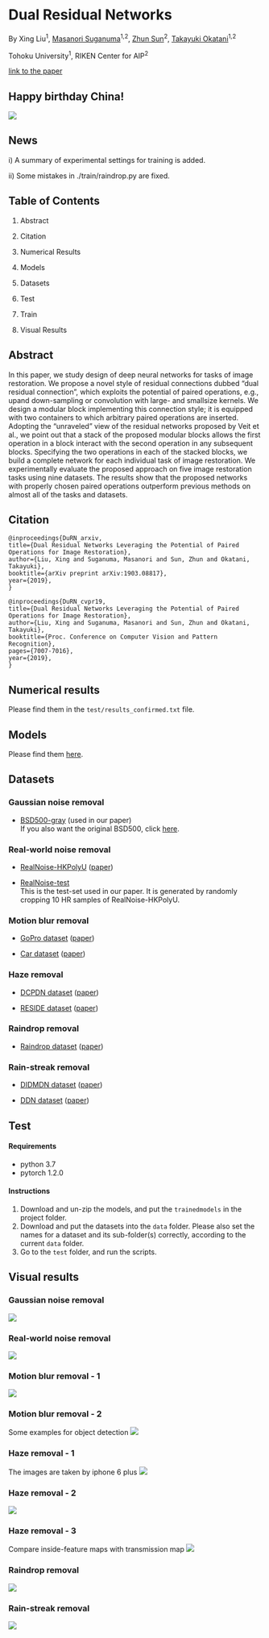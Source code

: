 # Dual Residual Networks  
By Xing Liu<sup>1</sup>, [Masanori Suganuma](https://scholar.google.co.jp/citations?user=NpWGfwgAAAAJ&hl=ja)<sup>1,2</sup>, [Zhun Sun](https://scholar.google.co.jp/citations?user=Y-3iZ9EAAAAJ&hl=en)<sup>2</sup>, [Takayuki Okatani](https://scholar.google.com/citations?user=gn780jcAAAAJ&hl=en)<sup>1,2</sup>


Tohoku University<sup>1</sup>, RIKEN Center for AIP<sup>2</sup>

[link to the paper](https://arxiv.org/pdf/1903.08817.pdf)
## Happy birthday China!
![](https://github.com/liu-vis/DualResidualNetworks/blob/master/Figs/smalll.gif)


## News
i) A summary of experimental settings for training is added. 

ii) Some mistakes in ./train/raindrop.py are fixed.

## Table of Contents
1) Abstract

2) Citation

3) Numerical Results

4) Models 

5) Datasets 

6) Test

7) Train 

8) Visual Results


## Abstract
In this paper, we study design of deep neural networks for tasks of image restoration. We propose a novel style of residual connections dubbed “dual residual connection”, which exploits the potential of paired operations, e.g., upand down-sampling or convolution with large- and smallsize kernels. We design a modular block implementing this connection style; it is equipped with two containers to which arbitrary paired operations are inserted. Adopting the “unraveled” view of the residual networks proposed by Veit et al., we point out that a stack of the proposed modular blocks allows the first operation in a block interact with the second operation in any subsequent blocks. Specifying the two operations in each of the stacked blocks, we build a complete network for each individual task of image restoration. We experimentally evaluate the proposed approach on five image restoration tasks using nine datasets. The results show that the proposed networks with properly chosen paired operations outperform previous methods on almost all of the tasks and datasets.


## Citation
```
@inproceedings{DuRN_arxiv,
title={Dual Residual Networks Leveraging the Potential of Paired Operations for Image Restoration},
author={Liu, Xing and Suganuma, Masanori and Sun, Zhun and Okatani, Takayuki},
booktitle={arXiv preprint arXiv:1903.08817},
year={2019},
}

@inproceedings{DuRN_cvpr19,
title={Dual Residual Networks Leveraging the Potential of Paired Operations for Image Restoration},
author={Liu, Xing and Suganuma, Masanori and Sun, Zhun and Okatani, Takayuki},
booktitle={Proc. Conference on Computer Vision and Pattern Recognition},
pages={7007-7016},
year={2019},
}
```

## Numerical results
Please find them in the <code>test/results_confirmed.txt</code> file.

## Models
Please find them
[here](https://drive.google.com/file/d/1Fi6B3Lm_8afu_Ak8LxGihXJTd2XGx9Y2/view?usp=sharing).

## Datasets
### Gaussian noise removal
- [BSD500-gray](https://drive.google.com/file/d/1-Q0tCxzisHm7m_qMJfekOy4-oGzfIocj/view?usp=sharing) (used in our paper)\
If you also want the original BSD500, click [here](https://www2.eecs.berkeley.edu/Research/Projects/CS/vision/bsds/).

### Real-world noise removal
- [RealNoise-HKPolyU](https://github.com/csjunxu/PolyU-Real-World-Noisy-Images-Dataset)
    ([paper](https://arxiv.org/pdf/1804.02603.pdf))
    
- [RealNoise-test](https://drive.google.com/file/d/1jopTnkHjukCHQ5Og4gwwEdvBQxGV7Bhf/view?usp=sharing)\
This is the test-set used in our paper. It is generated by randomly cropping 10 HR samples of RealNoise-HKPolyU.

### Motion blur removal
- [GoPro dataset](https://github.com/SeungjunNah/DeepDeblur_release)
    ([paper](http://openaccess.thecvf.com/content_cvpr_2017/papers/Nah_Deep_Multi-Scale_Convolutional_CVPR_2017_paper.pdf))

- [Car dataset](https://github.com/KupynOrest/DeblurGAN)
    ([paper](https://arxiv.org/pdf/1711.07064.pdf))

### Haze removal
- [DCPDN dataset](https://github.com/hezhangsprinter/DCPDN)
    ([paper](http://openaccess.thecvf.com/content_cvpr_2018/papers/Zhang_Densely_Connected_Pyramid_CVPR_2018_paper.pdf))

- [RESIDE dataset](https://sites.google.com/view/reside-dehaze-datasets/reside-standard?authuser=0)
([paper](https://arxiv.org/pdf/1712.04143.pdf))

### Raindrop removal
- [Raindrop dataset](https://github.com/rui1996/DeRaindrop)
    ([paper](https://arxiv.org/pdf/1711.10098.pdf))

### Rain-streak removal
- [DIDMDN dataset](https://github.com/hezhangsprinter/DID-MDN)
    ([paper](https://arxiv.org/pdf/1802.07412.pdf))
    
- [DDN dataset](https://xueyangfu.github.io/projects/cvpr2017.html)
    ([paper](https://xueyangfu.github.io/paper/2017/cvpr/cvpr2017.pdf))

## Test
#### Requirements
- python 3.7
- pytorch 1.2.0

#### Instructions
1. Download and un-zip the models, and put the <code>trainedmodels</code> in the project folder.
1. Download and put the datasets into the <code>data</code> folder. Please also set the names for a dataset and its sub-folder(s) correctly, according to the current <code>data</code> folder.
1. Go to the <code>test</code> folder, and run the scripts.


## Visual results
### Gaussian noise removal
![](https://github.com/liu-vis/DualResidualNetworks/blob/master/Figs/gaussian_noise.png)

### Real-world noise removal
![](https://github.com/liu-vis/DualResidualNetworks/blob/master/Figs/real_noise.png)

### Motion blur removal - 1
![](https://github.com/liu-vis/DualResidualNetworks/blob/master/Figs/supp_blur_mix.png)

### Motion blur removal - 2
Some examples for object detection
![](https://github.com/liu-vis/DualResidualNetworks/blob/master/Figs/supp_blur_detect.png)

### Haze removal - 1
The images are taken by iphone 6 plus
![](https://github.com/liu-vis/DualResidualNetworks/blob/master/Figs/supp_haze_iphone.png)

### Haze removal - 2
![](https://github.com/liu-vis/DualResidualNetworks/blob/master/Figs/supp_haze_real_4ver.png)

### Haze removal - 3
Compare inside-feature maps with transmission map
![](https://github.com/liu-vis/DualResidualNetworks/blob/master/Figs/supp_transmission.png)

### Raindrop removal
![](https://github.com/liu-vis/DualResidualNetworks/blob/master/Figs/supp_raindrop.png)

### Rain-streak removal
![](https://github.com/liu-vis/DualResidualNetworks/blob/master/Figs/supp_rain_syn.png)


